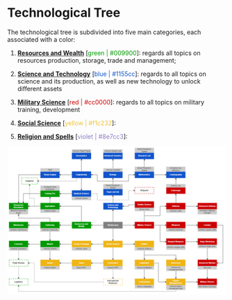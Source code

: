 # Technological Tree

The technological tree is subdivided into five main categories, each associated with a color:
1. <ins>**Resources and Wealth**</ins> 
[<span style="color:#009900">green | #009900</span>]: regards all topics on resources production, storage, trade and management;

2. <ins>**Science and Technology**</ins> [<span style="color:#1155cc">blue | #1155cc</span>]: regards to all topics on science and its production, as well as new technology to unlock different assets

3. <ins>**Military Science**</ins> [<span style="color:#cc0000">red | #cc0000</span>]: regards to all topics on military training, development

4. <ins>**Social Science**</ins> [<span style="color:#f1c232">yellow | #f1c232</span>]:

5. <ins>**Religion and Spells**</ins> [<span style="color:#8e7cc3">violet | #8e7cc3</span>]:

![TechTree](../assets/TechTree.v0.0-TechTree.png)
